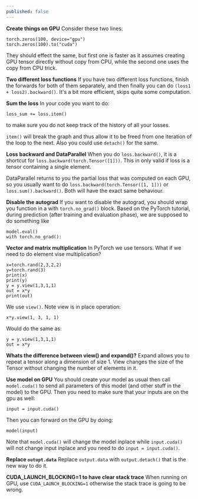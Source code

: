 ```yaml
---
published: false
---
```

**Create things on GPU**
Consider these two lines:

    torch.zeros(100, device="gpu")
    torch.zeros(100).to("cuda")

They should effect the same, but first one is faster as it assumes creating GPU tensor directly without copy from CPU, while the second one uses the copy from CPU trick.

**Two different loss functions**
If you have two different loss functions, finish the forwards for both of them separately, and then finally you can do `(loss1 + loss2).backward()`. 
It's a bit more efficient, skips quite some computation.


**Sum the loss**
In your code you want to do: 

    loss_sum += loss.item()

to make sure you do not keep track of the history of all your losses. 

`item()` will break the graph and thus allow it to be freed from one iteration of the loop to the next.
Also you could use `detach()` for the same.

**Loss backward and DataParallel**
When you do `loss.backward()`, it is a shortcut for `loss.backward(torch.Tensor([1]))`. 
This in only valid if loss is a tensor containing a single element.

DataParallel returns to you the partial loss that was computed on each GPU, so you usually want to do `loss.backward(torch.Tensor([1, 1]))` or `loss.sum().backward()`. 
Both will have the exact same behaviour.


**Disable the autograd**
If you want to disable the autograd, you should wrap you function in a with `torch.no_grad()` block.
Based on the PyTorch tutorial, during prediction (after training and evaluation phase), we are supposed to do something like

    model.eval()
    with torch.no_grad():

**Vector and matrix multiplication**
In PyTorch we use tensors. What if we need to do element vise multiplication?

    x=torch.rand(2,3,2,2)
    y=torch.rand(3)
    print(x)
    print(y)
    y = y.view(1,3,1,1)
    out = x*y
    print(out)

We use `view()`. Note view is in place operation:

    x*y.view(1, 3, 1, 1)
		
Would do the same as:

    y = y.view(1,3,1,1)
    out = x*y

**Whats the difference between view() and expand()?**
Expand allows you to repeat a tensor along a dimension of size 1.
View changes the size of the Tensor without changing the number of elements in it.

**Use model on GPU**
You should create your model as usual then call `model.cuda()` to send all parameters of this model (and other stuff in the model) to the GPU. 
Then you need to make sure that your inputs are on the gpu as well:

    input = input.cuda()

Then you can forward on the GPU by doing: 

    model(input)
		
Note that `model.cuda()` will change the model inplace while `input.cuda()` will not change input inplace and you need to do `input = input.cuda()`.


**Replace `outupt.data`**
Replace `output.data` with `output.detach()` that is the new way to do it.



**CUDA_LAUNCH_BLOCKING=1 to have clear stack trace**
When running on GPU, use `CUDA_LAUNCH_BLOCKING=1` otherwise the stack trace is going to be wrong.
